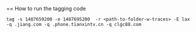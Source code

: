 == How to run the tagging code

```
tag -s 1487659200 -e 1487695200  -r <path-to-folder-w-traces> -E lax  -q .jiang.com -q .phone.tianxintv.cn -q clgc88.com
```